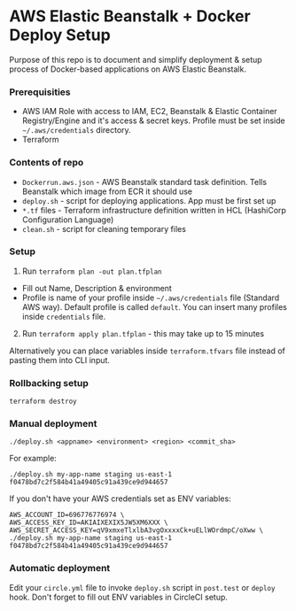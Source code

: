 # AWS Elastic Beanstalk + Docker Deploy Setup

Purpose of this repo is to document and simplify deployment & setup process of Docker-based applications on AWS Elastic Beanstalk.

### Prerequisities
- AWS IAM Role with access to IAM, EC2, Beanstalk & Elastic Container Registry/Engine and it's access & secret keys. Profile must be set inside `~/.aws/credentials` directory.
- Terraform

### Contents of repo
 - ```Dockerrun.aws.json``` - AWS Beanstalk standard task definition. Tells Beanstalk which image from ECR it should use
 - ```deploy.sh``` - script for deploying applications. App must be first set up
 - ```*.tf``` files - Terraform infrastructure definition written in HCL (HashiCorp Configuration Language)
 - ```clean.sh``` - script for cleaning temporary files

### Setup
1. Run ```terraform plan -out plan.tfplan```
  - Fill out Name, Description & environment
  - Profile is name of your profile inside `~/.aws/credentials` file (Standard AWS way). Default profile is called `default`. You can insert many profiles inside `credentials` file.
2. Run ```terraform apply plan.tfplan``` - this may take up to 15 minutes

Alternatively you can place variables inside `terraform.tfvars` file instead of pasting them into CLI input.

### Rollbacking setup
```
terraform destroy
```

### Manual deployment
```
./deploy.sh <appname> <environment> <region> <commit_sha>
```
For example:
```
./deploy.sh my-app-name staging us-east-1 f0478bd7c2f584b41a49405c91a439ce9d944657
```

If you don't have your AWS credentials set as ENV variables:
```
AWS_ACCOUNT_ID=696776776974 \
AWS_ACCESS_KEY_ID=AKIAIXEXIX5JW5XM6XXX \
AWS_SECRET_ACCESS_KEY=qV9xmxeTlxlbA3vgOxxxxCk+uELlWOrdmpC/oXww \
./deploy.sh my-app-name staging us-east-1 f0478bd7c2f584b41a49405c91a439ce9d944657
```

### Automatic deployment
Edit your `circle.yml` file to invoke `deploy.sh` script in `post.test` or `deploy` hook. Don't forget to fill out ENV variables in CircleCI setup.
